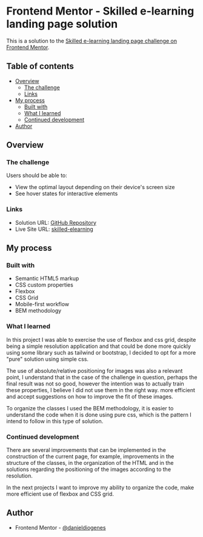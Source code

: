# Frontend Mentor - Skilled e-learning landing page solution

This is a solution to the [Skilled e-learning landing page challenge on Frontend Mentor](https://www.frontendmentor.io/challenges/skilled-elearning-landing-page-S1ObDrZ8q).

## Table of contents

- [Overview](#overview)
  - [The challenge](#the-challenge)
  - [Links](#links)
- [My process](#my-process)
  - [Built with](#built-with)
  - [What I learned](#what-i-learned)
  - [Continued development](#continued-development)
- [Author](#author)

## Overview

### The challenge

Users should be able to:

- View the optimal layout depending on their device's screen size
- See hover states for interactive elements

### Links

- Solution URL: [GitHub Repository](https://github.com/danieldiogenes/skilled-elearning)
- Live Site URL: [skilled-elearning](https://danieldiogenes.github.io/skilled-elearning/)

## My process

### Built with

- Semantic HTML5 markup
- CSS custom properties
- Flexbox
- CSS Grid
- Mobile-first workflow
- BEM methodology

### What I learned

In this project I was able to exercise the use of flexbox and css grid, despite being a simple resolution application and that could be done more quickly using some library such as tailwind or bootstrap, I decided to opt for a more "pure" solution using simple css.

The use of absolute/relative positioning for images was also a relevant point, I understand that in the case of the challenge in question, perhaps the final result was not so good, however the intention was to actually train these properties, I believe I did not use them in the right way. more efficient and accept suggestions on how to improve the fit of these images.

To organize the classes I used the BEM methodology, it is easier to understand the code when it is done using pure css, which is the pattern I intend to follow in this type of solution.

### Continued development

There are several improvements that can be implemented in the construction of the current page, for example, improvements in the structure of the classes, in the organization of the HTML and in the solutions regarding the positioning of the images according to the resolution.

In the next projects I want to improve my ability to organize the code, make more efficient use of flexbox and CSS grid.

## Author

- Frontend Mentor - [@danieldiogenes](https://www.frontendmentor.io/profile/danieldiogenes)